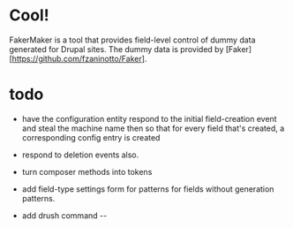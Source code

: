 # Cool!
FakerMaker is a tool that provides field-level control of dummy data generated for Drupal sites.  The dummy data is provided by [Faker][https://github.com/fzaninotto/Faker].


# todo
- have the configuration entity respond to the initial field-creation event
and steal the machine name then so that for every field that's created,
a corresponding config entry is created
- respond to deletion events also.
- turn composer methods into tokens

- add field-type settings form for patterns for fields without generation patterns.
- add drush command
 -- 